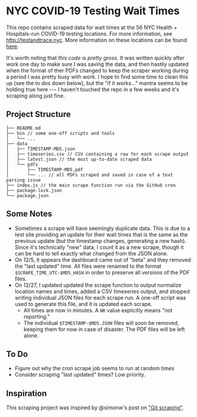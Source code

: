 # NYC COVID-19 Testing Wait Times

This repo contains scraped data for wait times at the 56 NYC Health + Hospitals-run COVID-19
testing locations. For more information, see http://testandtrace.nyc. More information on these
locations can be found [here](https://www.nychealthandhospitals.org/covid-19-testing-sites/).

It's worth noting that *this code is pretty gross.* It was written quickly after work one day to
make sure I was saving the data, and then hastily updated when the format of ther PDFs changed to
keep the scraper working during a period I was pretty busy with work. I hope to find some time to
clean this up (see the to dos down below), but the "if it works..." mantra seems to be holding true
here --- I haven't touched the repo in a few weeks and it's scraping along just fine.

## Project Structure

```text
├── README.md
├── bin // some one-off scripts and tools
│   └── ...
├── data
│   ├── TIMESTAMP-MD5.json
│   ├── timeseries.csv // CSV containing a row for each scrape output
│   ├── latest.json // the most up-to-date scraped data
│   └── pdfs
│       ├── TIMESTAMP-MD5.pdf
│       └── ... // all PDFs scraped and saved in case of a text parsing issue
├── index.js // the main scrape function run via the GitHub cron
├── package-lock.json
└── package.json
```

## Some Notes

- Sometimes a scrape will have seemingly duplicate data. This is due to a test site providing an
  update for their wait times that is the same as the previous update (but the timestamp changes,
  generating a new hash). Since it's technically "new" data, I count it as a new scrape, though it
  can be hard to tell exactly what changed from the JSON alone.
- On 12/5, it appears the dashboard came out of "beta" and they removed the "last updated" time. All
  files were renamed to the format `$SCRAPE_TIME_UTC-$MD5_HASH` in order to preserve all versions of
  the PDF files.
- On 12/27, I updated updated the scrape function to output normalize location names and times,
  added a CSV timeseries output, and stopped writing individual JSON files for each scrape run. A 
  one-off script was used to generate this file, and it is updated each scrape.
  - All times are now in minutes. A `NR` value explicitly means "not reporting."
  - The individual `$TIMESTAMP-$MD5.JSON` files will soon be removed, keeping them for now in case 
    of disaster. The PDF files will be left alone.

## To Do

- Figure out why the cron scrape job seems to run at random times
- Consider scraping "last updated" times? Low priority.

## Inspiration

This scraping project was inspired by @simonw's post on ["Git scraping"](https://simonwillison.net/2020/Oct/9/git-scraping/).

